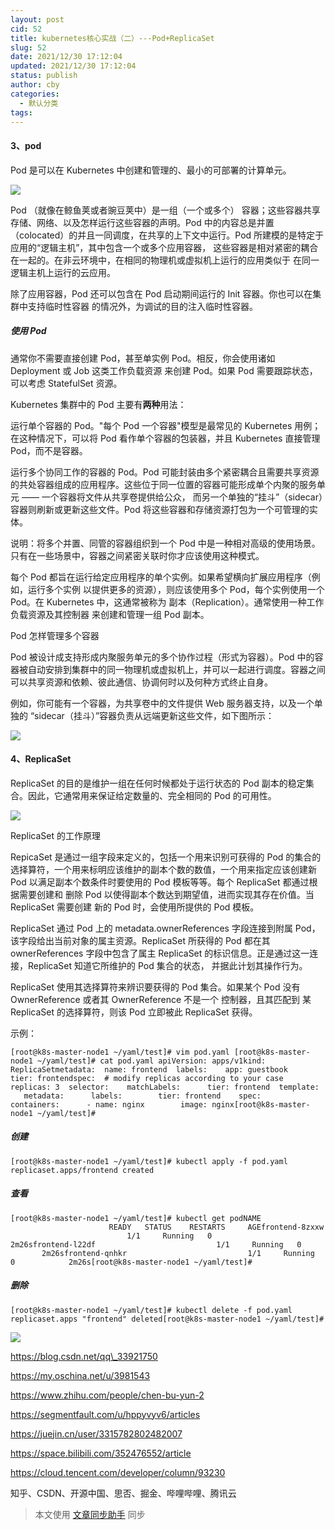 ```yaml
---
layout: post
cid: 52
title: kubernetes核心实战（二）---Pod+ReplicaSet
slug: 52
date: 2021/12/30 17:12:04
updated: 2021/12/30 17:12:04
status: publish
author: cby
categories: 
  - 默认分类
tags: 
---
```



#### 3、pod

Pod 是可以在 Kubernetes 中创建和管理的、最小的可部署的计算单元。

![](https://p3-juejin.byteimg.com/tos-cn-i-k3u1fbpfcp/8e8a8942405543b1b5db2621d244407a~tplv-k3u1fbpfcp-zoom-1.image)

Pod （就像在鲸鱼荚或者豌豆荚中）是一组（一个或多个） 容器；这些容器共享存储、网络、以及怎样运行这些容器的声明。Pod 中的内容总是并置（colocated）的并且一同调度，在共享的上下文中运行。Pod 所建模的是特定于应用的“逻辑主机”，其中包含一个或多个应用容器， 这些容器是相对紧密的耦合在一起的。在非云环境中，在相同的物理机或虚拟机上运行的应用类似于 在同一逻辑主机上运行的云应用。

  

除了应用容器，Pod 还可以包含在 Pod 启动期间运行的 Init 容器。你也可以在集群中支持临时性容器 的情况外，为调试的目的注入临时性容器。

  

##### 使用 Pod

通常你不需要直接创建 Pod，甚至单实例 Pod。相反，你会使用诸如 Deployment 或 Job 这类工作负载资源 来创建 Pod。如果 Pod 需要跟踪状态， 可以考虑 StatefulSet 资源。

  

Kubernetes 集群中的 Pod 主要有**两种**用法：

  

运行单个容器的 Pod。"每个 Pod 一个容器"模型是最常见的 Kubernetes 用例；在这种情况下，可以将 Pod 看作单个容器的包装器，并且 Kubernetes 直接管理 Pod，而不是容器。

  

运行多个协同工作的容器的 Pod。Pod 可能封装由多个紧密耦合且需要共享资源的共处容器组成的应用程序。这些位于同一位置的容器可能形成单个内聚的服务单元 —— 一个容器将文件从共享卷提供给公众， 而另一个单独的“挂斗”（sidecar）容器则刷新或更新这些文件。Pod 将这些容器和存储资源打包为一个可管理的实体。

  

说明：将多个并置、同管的容器组织到一个 Pod 中是一种相对高级的使用场景。只有在一些场景中，容器之间紧密关联时你才应该使用这种模式。

每个 Pod 都旨在运行给定应用程序的单个实例。如果希望横向扩展应用程序（例如，运行多个实例 以提供更多的资源），则应该使用多个 Pod，每个实例使用一个 Pod。在 Kubernetes 中，这通常被称为 副本（Replication）。通常使用一种工作负载资源及其控制器 来创建和管理一组 Pod 副本。

  

Pod 怎样管理多个容器

Pod 被设计成支持形成内聚服务单元的多个协作过程（形式为容器）。Pod 中的容器被自动安排到集群中的同一物理机或虚拟机上，并可以一起进行调度。容器之间可以共享资源和依赖、彼此通信、协调何时以及何种方式终止自身。

  

例如，你可能有一个容器，为共享卷中的文件提供 Web 服务器支持，以及一个单独的 “sidecar（挂斗）”容器负责从远端更新这些文件，如下图所示：

  

![](https://p3-juejin.byteimg.com/tos-cn-i-k3u1fbpfcp/b95fa02d2c3140cc982206fb9988e4f6~tplv-k3u1fbpfcp-zoom-1.image)

#### 4、ReplicaSet

ReplicaSet 的目的是维护一组在任何时候都处于运行状态的 Pod 副本的稳定集合。因此，它通常用来保证给定数量的、完全相同的 Pod 的可用性。

![](https://p3-juejin.byteimg.com/tos-cn-i-k3u1fbpfcp/0048a17c108e438283d95a482ac437a4~tplv-k3u1fbpfcp-zoom-1.image)

ReplicaSet 的工作原理

RepicaSet 是通过一组字段来定义的，包括一个用来识别可获得的 Pod 的集合的选择算符，一个用来标明应该维护的副本个数的数值，一个用来指定应该创建新 Pod 以满足副本个数条件时要使用的 Pod 模板等等。每个 ReplicaSet 都通过根据需要创建和 删除 Pod 以使得副本个数达到期望值，进而实现其存在价值。当 ReplicaSet 需要创建 新的 Pod 时，会使用所提供的 Pod 模板。

  

ReplicaSet 通过 Pod 上的 metadata.ownerReferences 字段连接到附属 Pod，该字段给出当前对象的属主资源。ReplicaSet 所获得的 Pod 都在其 ownerReferences 字段中包含了属主 ReplicaSet 的标识信息。正是通过这一连接，ReplicaSet 知道它所维护的 Pod 集合的状态， 并据此计划其操作行为。

  

ReplicaSet 使用其选择算符来辨识要获得的 Pod 集合。如果某个 Pod 没有 OwnerReference 或者其 OwnerReference 不是一个 控制器，且其匹配到 某 ReplicaSet 的选择算符，则该 Pod 立即被此 ReplicaSet 获得。

  

示例：

```
[root@k8s-master-node1 ~/yaml/test]# vim pod.yaml [root@k8s-master-node1 ~/yaml/test]# cat pod.yaml apiVersion: apps/v1kind: ReplicaSetmetadata:  name: frontend  labels:    app: guestbook    tier: frontendspec:  # modify replicas according to your case  replicas: 3  selector:    matchLabels:      tier: frontend  template:    metadata:      labels:        tier: frontend    spec:      containers:      - name: nginx        image: nginx[root@k8s-master-node1 ~/yaml/test]#
```

  

##### 创建

```
[root@k8s-master-node1 ~/yaml/test]# kubectl apply -f pod.yaml replicaset.apps/frontend created
```

  

##### 查看

```
[root@k8s-master-node1 ~/yaml/test]# kubectl get podNAME                                     READY   STATUS    RESTARTS     AGEfrontend-8zxxw                           1/1     Running   0            2m26sfrontend-l22df                           1/1     Running   0            2m26sfrontend-qnhkr                           1/1     Running   0            2m26s[root@k8s-master-node1 ~/yaml/test]#
```

  

##### 删除

```
[root@k8s-master-node1 ~/yaml/test]# kubectl delete -f pod.yaml replicaset.apps "frontend" deleted[root@k8s-master-node1 ~/yaml/test]#
```

  

![](https://p3-juejin.byteimg.com/tos-cn-i-k3u1fbpfcp/bcb34e25e7bc44959c9255c2b5dc0555~tplv-k3u1fbpfcp-zoom-1.image)  

  

https://blog.csdn.net/qq\_33921750

https://my.oschina.net/u/3981543

https://www.zhihu.com/people/chen-bu-yun-2

https://segmentfault.com/u/hppyvyv6/articles

https://juejin.cn/user/3315782802482007

https://space.bilibili.com/352476552/article

https://cloud.tencent.com/developer/column/93230

知乎、CSDN、开源中国、思否、掘金、哔哩哔哩、腾讯云

  

> 本文使用 [文章同步助手](https://juejin.cn/post/6940875049587097631) 同步